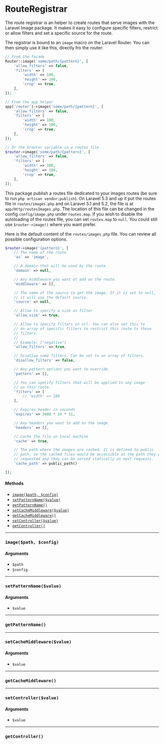 RouteRegistrar
=====================

The route registrar is an helper to create routes that serve images with the Laravel Image package. It makes it easy to configure specific filters, restrict or allow filters and set a specific source for the route.

The registrar is bound to an `image` macro on the Laravel Router. You can then simply use it like this, directly fro the router:
```php
// From the facade
Router::image('some/path/{pattern}', [
    'allow_filters' => false,
    'filters' => [
        'width' => 100,
        'height' => 100,
        'crop' => true,
    ],
]);

// From the app helper
app('router')->image('some/path/{pattern}', [
    'allow_filters' => false,
    'filters' => [
        'width' => 100,
        'height' => 100,
        'crop' => true,
    ],
]);

// Or the $router variable in a routes file
$router->image('some/path/{pattern}', [
    'allow_filters' => false,
    'filters' => [
        'width' => 100,
        'height' => 100,
        'crop' => true,
    ],
]);
```

This package publish a routes file dedicated to your images routes (be sure to run `php artisan vendor:publish`). On Laravel 5.3 and up it put the routes file in `routes/images.php` and on Laravel 5.1 and 5.2, the file is at `app/Http/routesImages.php`. The location of this file can be changed in the config `config/image.php` under `routes.map`. If you wish to disable the autoloading of the routes file, you can set `routes.map` to `null`. You could still use `$router->image()` where you want prefer.

Here is the default content of the `routes/images.php` file. You can review all possible configuration options.
```php
$router->image('{pattern}', [
    // The name of the route
    'as' => 'image',

    // A domain that will be used by the route
    'domain' => null,

    // Any middleware you want ot add on the route.
    'middleware' => [],

    // The name of the source to get the image. If it is set to null,
    // it will use the default source.
    'source' => null,

    // Allow to specify a size as filter
    'allow_size' => true,

    // Allow to specify filters in url. You can also set this to
    // an array of specific filters to restrict this route to those
    // filters.
    //
    // Example: ["negative"]
    'allow_filters' => true,

    // Disallow some filters. Can be set to an array of filters.
    'disallow_filters' => false,

    // Any pattern options you want to override.
    'pattern' => [],

    // You can specify filters that will be applied to any image
    // on this route.
    'filters' => [
        // 'width' => 100
    ],

    // Expires header in seconds
    'expires' => 3600 * 24 * 31,

    // Any headers you want to add on the image
    'headers' => [],

    // Cache the file on local machine
    'cache' => true,

    // The path where the images are cached. It is defined to public
    // path, so the cached files would be accessible at the path they were
    // requested and they can be served statically on next requests.
    'cache_path' => public_path()

]);
```

#### Methods

- [`image($path, $config)`](#image)
- [`setPatternName($value)`](#setPatternName)
- [`getPatternName()`](#getPatternName)
- [`setCacheMiddleware($value)`](#setCacheMiddleware)
- [`getCacheMiddleware()`](#getCacheMiddleware)
- [`setController($value)`](#setController)
- [`getController()`](#getController)


---

### <a name="image" id="image"></a> `image($path, $config)`

#### Arguments
- `$path` 
- `$config` 



---

### <a name="setPatternName" id="setPatternName"></a> `setPatternName($value)`

#### Arguments
- `$value` 



---

### <a name="getPatternName" id="getPatternName"></a> `getPatternName()`




---

### <a name="setCacheMiddleware" id="setCacheMiddleware"></a> `setCacheMiddleware($value)`

#### Arguments
- `$value` 



---

### <a name="getCacheMiddleware" id="getCacheMiddleware"></a> `getCacheMiddleware()`




---

### <a name="setController" id="setController"></a> `setController($value)`

#### Arguments
- `$value` 



---

### <a name="getController" id="getController"></a> `getController()`



